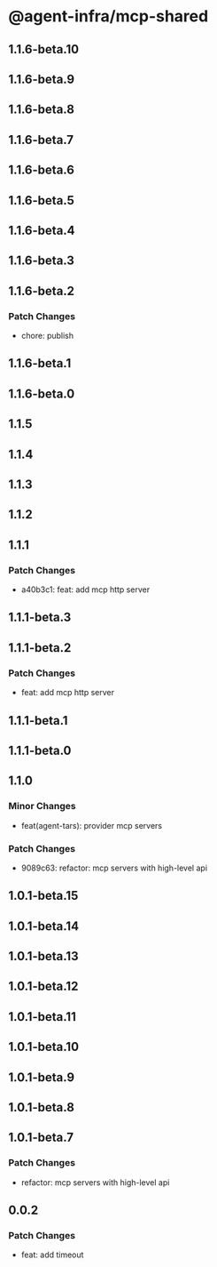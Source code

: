 # @agent-infra/mcp-shared

## 1.1.6-beta.10

## 1.1.6-beta.9

## 1.1.6-beta.8

## 1.1.6-beta.7

## 1.1.6-beta.6

## 1.1.6-beta.5

## 1.1.6-beta.4

## 1.1.6-beta.3

## 1.1.6-beta.2

### Patch Changes

- chore: publish

## 1.1.6-beta.1

## 1.1.6-beta.0

## 1.1.5

## 1.1.4

## 1.1.3

## 1.1.2

## 1.1.1

### Patch Changes

- a40b3c1: feat: add mcp http server

## 1.1.1-beta.3

## 1.1.1-beta.2

### Patch Changes

- feat: add mcp http server

## 1.1.1-beta.1

## 1.1.1-beta.0

## 1.1.0

### Minor Changes

- feat(agent-tars): provider mcp servers

### Patch Changes

- 9089c63: refactor: mcp servers with high-level api

## 1.0.1-beta.15

## 1.0.1-beta.14

## 1.0.1-beta.13

## 1.0.1-beta.12

## 1.0.1-beta.11

## 1.0.1-beta.10

## 1.0.1-beta.9

## 1.0.1-beta.8

## 1.0.1-beta.7

### Patch Changes

- refactor: mcp servers with high-level api

## 0.0.2

### Patch Changes

- feat: add timeout
